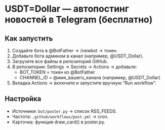 # USDT=Dollar — автопостинг новостей в Telegram (бесплатно)

## Как запустить
1) Создайте бота в @BotFather → /newbot → токен.
2) Добавьте бота админом в канал (например, @USDT_Dollar).
3) Загрузите все файлы в репозиторий GitHub.
4) В репозитории: Settings → Secrets → Actions → добавьте:
   - BOT_TOKEN = токен из @BotFather
   - CHANNEL_ID = @имя_вашего_канала (например, @USDT_Dollar)
5) Вкладка Actions → включите и запустите вручную “Run workflow”.

## Настройка
- Источники: `bot/poster.py` → список RSS_FEEDS.
- Частота: `.github/workflows/post.yml` → cron.
- Карточка: функция draw_card() в poster.py.
